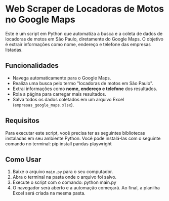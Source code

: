 # Web Scraper de Locadoras de Motos no Google Maps

Este é um script em Python que automatiza a busca e a coleta de dados de locadoras de motos em São Paulo, diretamente do Google Maps. O objetivo é extrair informações como nome, endereço e telefone das empresas listadas.

## Funcionalidades

-   Navega automaticamente para o Google Maps.
-   Realiza uma busca pelo termo "locadoras de motos em São Paulo".
-   Extrai informações como **nome, endereço e telefone** dos resultados.
-   Rola a página para carregar mais resultados.
-   Salva todos os dados coletados em um arquivo Excel (`empresas_google_maps.xlsx`).

## Requisitos

Para executar este script, você precisa ter as seguintes bibliotecas instaladas em seu ambiente Python. Você pode instalá-las com o seguinte comando no terminal:
pip install pandas playwright

## Como Usar

1.  Baixe o arquivo `main.py` para o seu computador.
2.  Abra o terminal na pasta onde o arquivo foi salvo.
3.  Execute o script com o comando:  python main.py
4.  O navegador será aberto e a automação começará. Ao final, a planilha Excel será criada na mesma pasta.
